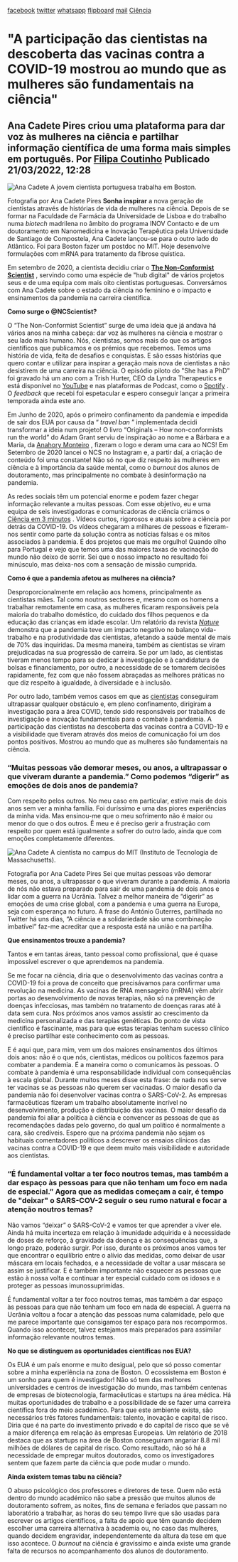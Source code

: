 [facebook](https://www.facebook.com/sharer/sharer.php?u=https%3A%2F%2Fwww.natgeo.pt%2Fciencia%2F2022%2F03%2Fentrevista-ana-cadete-pires) [twitter](https://twitter.com/share?url=https%3A%2F%2Fwww.natgeo.pt%2Fciencia%2F2022%2F03%2Fentrevista-ana-cadete-pires&via=natgeo&text=%22A%20participa%C3%A7%C3%A3o%20das%20cientistas%20na%20descoberta%20das%20vacinas%20contra%20a%20COVID-19%20mostrou%20ao%20mundo%20que%20as%20mulheres%20s%C3%A3o%20fundamentais%20na%20ci%C3%AAncia%22) [whatsapp](https://web.whatsapp.com/send?text=https%3A%2F%2Fwww.natgeo.pt%2Fciencia%2F2022%2F03%2Fentrevista-ana-cadete-pires) [flipboard](https://share.flipboard.com/bookmarklet/popout?v=2&title=%22A%20participa%C3%A7%C3%A3o%20das%20cientistas%20na%20descoberta%20das%20vacinas%20contra%20a%20COVID-19%20mostrou%20ao%20mundo%20que%20as%20mulheres%20s%C3%A3o%20fundamentais%20na%20ci%C3%AAncia%22&url=https%3A%2F%2Fwww.natgeo.pt%2Fciencia%2F2022%2F03%2Fentrevista-ana-cadete-pires) [mail](mailto:?subject=NatGeo&body=https%3A%2F%2Fwww.natgeo.pt%2Fciencia%2F2022%2F03%2Fentrevista-ana-cadete-pires%20-%20%22A%20participa%C3%A7%C3%A3o%20das%20cientistas%20na%20descoberta%20das%20vacinas%20contra%20a%20COVID-19%20mostrou%20ao%20mundo%20que%20as%20mulheres%20s%C3%A3o%20fundamentais%20na%20ci%C3%AAncia%22) [Ciência](https://www.natgeo.pt/ciencia) 
# "A participação das cientistas na descoberta das vacinas contra a COVID-19 mostrou ao mundo que as mulheres são fundamentais na ciência" 
## Ana Cadete Pires criou uma plataforma para dar voz às mulheres na ciência e partilhar informação científica de uma forma mais simples em português. Por [Filipa Coutinho](https://www.natgeo.pt/autor/filipa-coutinho) Publicado 21/03/2022, 12:28 
![Ana Cadete ](img/files_styles_image_00_public_img_0.jpeg)
A jovem cientista portuguesa trabalha em Boston. 

Fotografia por Ana Cadete Pires **Sonha inspirar** a nova geração de cientistas através de histórias de vida de mulheres na ciência. Depois de se formar na Faculdade de Farmácia da Universidade de Lisboa e do trabalho numa _biotech_ madrilena no âmbito do programa INOV Contacto e de um doutoramento em Nanomedicina e Inovação Terapêutica pela Universidade de Santiago de Compostela, Ana Cadete lançou-se para o outro lado do Atlântico. Foi para Boston fazer um postdoc no MIT. Hoje desenvolve formulações com mRNA para tratamento da fibrose quística. 

Em setembro de 2020, a cientista decidiu criar o **[The Non-Conformist Scientist](https://ncscientist.com/)** , servindo como uma espécie de "hub digital" de vários projetos seus e de uma equipa com mais oito cientistas portuguesas. Conversámos com Ana Cadete sobre o estado da ciência no feminino e o impacto e ensinamentos da pandemia na carreira científica. 

**Como surge o @NCScientist?** 

O “The Non-Conformist Scientist” surge de uma ideia que já andava há vários anos na minha cabeça: dar voz às mulheres na ciência e mostrar o seu lado mais humano. Nós, cientistas, somos mais do que os artigos científicos que publicamos e os prémios que recebemos. Temos uma história de vida, feita de desafios e conquistas. E são essas histórias que quero contar e utilizar para inspirar a geração mais nova de cientistas a não desistirem de uma carreira na ciência. O episódio piloto do "She has a PhD" foi gravado há um ano com a Trish Hurter, CEO da Lyndra Therapeutics e está disponível no [YouTube](https://nam04.safelinks.protection.outlook.com/?url=https%3A%2F%2Fwww.youtube.com%2Fwatch%3Fv%3DjTivA-bs2Uk&data=04%7C01%7CFilipa.Coutinho%40disney.com%7C5ba6622a0e844077473f08da0b35a496%7C56b731a8a2ac4c32bf6b616810e913c6%7C1%7C0%7C637834622276403105%7CUnknown%7CTWFpbGZsb3d8eyJWIjoiMC4wLjAwMDAiLCJQIjoiV2luMzIiLCJBTiI6Ik1haWwiLCJXVCI6Mn0%3D%7C3000&sdata=K%2F%2FVyBZ%2BPgyUkRRt0p9v0hinWZwecIBrfcuQeHh9rVA%3D&reserved=0) e nas plataformas de Podcast, como o [Spotify](https://nam04.safelinks.protection.outlook.com/?url=https%3A%2F%2Fopen.spotify.com%2Fepisode%2F68eTORXhxebPP9zqnXMg7A%3Fsi%3D5T01kx98SleADlwKOYfj0A&data=04%7C01%7CFilipa.Coutinho%40disney.com%7C5ba6622a0e844077473f08da0b35a496%7C56b731a8a2ac4c32bf6b616810e913c6%7C1%7C0%7C637834622276403105%7CUnknown%7CTWFpbGZsb3d8eyJWIjoiMC4wLjAwMDAiLCJQIjoiV2luMzIiLCJBTiI6Ik1haWwiLCJXVCI6Mn0%3D%7C3000&sdata=POWYenxdi8Jk1jE2wJvxCn6c0CpgqKVKUukjiS5yS30%3D&reserved=0) . O _feedback_ que recebi foi espetacular e espero conseguir lançar a primeira temporada ainda este ano. 

Em Junho de 2020, após o primeiro confinamento da pandemia e impedida de sair dos EUA por causa da “ _travel ban_ ” implementada decidi transformar a ideia num projeto! O livro “Originals – How non-conformists run the world” do Adam Grant serviu de inspiração ao nome e a Bárbara e a Maria, da [Anahory Monteiro](https://anahorymonteiro.com/) , fizeram o logo e deram uma cara ao NCS! Em Setembro de 2020 lancei o NCS no Instagram e, a partir daí, a criação de conteúdo foi uma constante! Não só no que diz respeito às mulheres em ciência e à importância da saúde mental, como o _burnout_ dos alunos de doutoramento, mas principalmente no combate à desinformação na pandemia. 

As redes sociais têm um potencial enorme e podem fazer chegar informação relevante a muitas pessoas. Com esse objetivo, eu e uma equipa de seis investigadoras e comunicadoras de ciência criámos o [Ciência em 3 minutos](https://www.youtube.com/c/cienciaem3minutos) . Vídeos curtos, rigorosos e atuais sobre a ciência por detrás da COVID-19. Os vídeos chegaram a milhares de pessoas e fizeram-nos sentir como parte da solução contra as notícias falsas e os mitos associados à pandemia. É dos projetos que mais me orgulho! Quando olho para Portugal e vejo que temos uma das maiores taxas de vacinação do mundo não deixo de sorrir. Sei que o nosso impacto no resultado foi minúsculo, mas deixa-nos com a sensação de missão cumprida. 

**Como é que a pandemia afetou as mulheres na ciência?** 

Desproporcionalmente em relação aos homens, principalmente as cientistas mães. Tal como noutros sectores e, mesmo com os homens a trabalhar remotamente em casa, as mulheres ficaram responsáveis pela maioria do trabalho doméstico, do cuidado dos filhos pequenos e da educação das crianças em idade escolar. Um relatório da revista [_Nature_](https://www.nature.com/articles/d41586-021-00854-x) demonstra que a pandemia teve um impacto negativo no balanço vida-trabalho e na produtividade das cientistas, afetando a saúde mental de mais de 70% das inquiridas. Da mesma maneira, também as cientistas se viram prejudicadas na sua progressão de carreira. Se por um lado, as cientistas tiveram menos tempo para se dedicar à investigação e à candidatura de bolsas e financiamento, por outro, a necessidade de se tomarem decisões rapidamente, fez com que não fossem abraçadas as melhores práticas no que diz respeito à igualdade, à diversidade e à inclusão. 

Por outro lado, também vemos casos em que as [cientistas](https://www.unwomen.org/en/news/stories/2021/2/compilation-women-in-science-leading-during-the-pandemic) conseguiram ultrapassar qualquer obstáculo e, em pleno confinamento, dirigiram a investigação para a área COVID, tendo sido responsáveis por trabalhos de investigação e inovação fundamentais para o combate à pandemia. A participação das cientistas na descoberta das vacinas contra a COVID-19 e a visibilidade que tiveram através dos meios de comunicação foi um dos pontos positivos. Mostrou ao mundo que as mulheres são fundamentais na ciência. 

### “Muitas pessoas vão demorar meses, ou anos, a ultrapassar o que viveram durante a pandemia.” **Como podemos “digerir” as emoções de dois anos de pandemia?** 

Com respeito pelos outros. No meu caso em particular, estive mais de dois anos sem ver a minha família. Foi duríssimo e uma das piores experiências da minha vida. Mas ensinou-me que o meu sofrimento não é maior ou menor do que o dos outros. É meu e é preciso gerir a frustração com respeito por quem está igualmente a sofrer do outro lado, ainda que com emoções completamente diferentes. 

![Ana Cadete ](img/files_styles_image_00_public_img.jpeg)
A cientista no campus do MIT (Instituto de Tecnologia de Massachusetts). 

Fotografia por Ana Cadete Pires Sei que muitas pessoas vão demorar meses, ou anos, a ultrapassar o que viveram durante a pandemia. A maioria de nós não estava preparado para sair de uma pandemia de dois anos e lidar com a guerra na Ucrânia. Talvez a melhor maneira de “digerir” as emoções de uma crise global, com a pandemia e uma guerra na Europa, seja com esperança no futuro. A frase do António Guterres, partilhada no Twitter há uns dias, “A ciência e a solidariedade são uma combinação imbatível” faz-me acreditar que a resposta está na união e na partilha. 

**Que ensinamentos trouxe a pandemia?** 

Tantos e em tantas áreas, tanto pessoal como profissional, que é quase impossível escrever o que aprendemos na pandemia. 

Se me focar na ciência, diria que o desenvolvimento das vacinas contra a COVID-19 foi a prova de conceito que precisávamos para confirmar uma revolução na medicina. As vacinas de RNA mensageiro (mRNA) vêm abrir portas ao desenvolvimento de novas terapias, não só na prevenção de doenças infecciosas, mas também no tratamento de doenças raras até à data sem cura. Nos próximos anos vamos assistir ao crescimento da medicina personalizada e das terapias genéticas. Do ponto de vista científico é fascinante, mas para que estas terapias tenham sucesso clínico é preciso partilhar este conhecimento com as pessoas. 

E é aqui que, para mim, vem um dos maiores ensinamentos dos últimos dois anos: não é o que nós, cientistas, médicos ou políticos fazemos para combater a pandemia. É a maneira como o comunicamos às pessoas. O combate à pandemia é uma responsabilidade individual com consequências à escala global. Durante muitos meses disse esta frase: de nada nos serve ter vacinas se as pessoas não querem ser vacinadas. O maior desafio da pandemia não foi desenvolver vacinas contra o SARS-CoV-2. As empresas farmacêuticas fizeram um trabalho absolutamente incrível no desenvolvimento, produção e distribuição das vacinas. O maior desafio da pandemia foi aliar a política à ciência e convencer as pessoas de que as recomendações dadas pelo governo, do qual um político é normalmente a cara, são credíveis. Espero que na próxima pandemia não sejam os habituais comentadores políticos a descrever os ensaios clínicos das vacinas contra a COVID-19 e que deem muito mais visibilidade e autoridade aos cientistas. 

### “É fundamental voltar a ter foco noutros temas, mas também a dar espaço às pessoas para que não tenham um foco em nada de especial.” **Agora que as medidas começam a cair, é tempo de "deixar" o SARS-COV-2 seguir o seu rumo natural e focar a atenção noutros temas?** 

Não vamos “deixar” o SARS-CoV-2 e vamos ter que aprender a viver ele. Ainda há muita incerteza em relação à imunidade adquirida e à necessidade de doses de reforço, à gravidade da doença e às consequências que, a longo prazo, poderão surgir. Por isso, durante os próximos anos vamos ter que encontrar o equilíbrio entre o alívio das medidas, como deixar de usar máscara em locais fechados, e a necessidade de voltar a usar máscara se assim se justificar. E é também importante não esquecer as pessoas que estão à nossa volta e continuar a ter especial cuidado com os idosos e a proteger as pessoas imunossuprimidas. 

É fundamental voltar a ter foco noutros temas, mas também a dar espaço às pessoas para que não tenham um foco em nada de especial. A guerra na Ucrânia voltou a focar a atenção das pessoas numa calamidade, pelo que me parece importante que consigamos ter espaço para nos recompormos. Quando isso acontecer, talvez estejamos mais preparados para assimilar informação relevante noutros temas. 

**No que se distinguem as oportunidades científicas nos EUA?** 

Os EUA é um país enorme e muito desigual, pelo que só posso comentar sobre a minha experiência na zona de Boston. O ecossistema em Boston é um sonho para quem é investigador! Não só tem das melhores universidades e centros de investigação do mundo, mas também centenas de empresas de biotecnologia, farmacêuticas e startups na área médica. Há muitas oportunidades de trabalho e a possibilidade de se fazer uma carreira científica fora do meio académico. Para que este ambiente exista, são necessários três fatores fundamentais: talento, inovação e capital de risco. Diria que é na parte do investimento privado e do capital de risco que se vê a maior diferença em relação às empresas Europeias. Um relatório de 2018 destaca que as startups na área de Boston conseguiram angariar 8.8 mil milhões de dólares de capital de risco. Como resultado, não só há a necessidade de empregar muitos doutorados, como os investigadores sentem que fazem parte da ciência que pode mudar o mundo. 

**Ainda existem temas tabu na ciência?** 

O abuso psicológico dos professores e diretores de tese. Quem não está dentro do mundo académico não sabe a pressão que muitos alunos de doutoramento sofrem, as noites, fins de semana e feriados que passam no laboratório a trabalhar, as horas do seu tempo livre que são usadas para escrever os artigos científicos, a falta de apoio que têm quando decidem escolher uma carreira alternativa à academia ou, no caso das mulheres, quando decidem engravidar, independentemente da altura da tese em que isso acontece. O _burnout_ na ciência é gravíssimo e ainda existe uma grande falta de recursos no acompanhamento dos alunos de doutoramento. 

